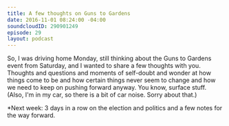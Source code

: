 ```yaml
---
title: A few thoughts on Guns to Gardens
date: 2016-11-01 08:24:00 -04:00
soundcloudID: 290901249
episode: 29
layout: podcast
---
```


So, I was driving home Monday, still thinking about the Guns to Gardens event from Saturday, and I wanted to share a few thoughts with you. Thoughts and questions and moments of self-doubt and wonder at how things come to be and how certain things never seem to change and how we need to keep on pushing forward anyway. You know, surface stuff.  (Also, I'm in my car, so there is a bit of car noise. Sorry about that.) 

*Next week: 3 days in a row on the election and politics and a few notes for the way forward. 